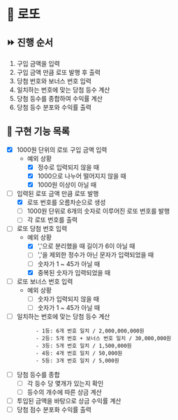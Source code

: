 # 🎲 로또

## ⏩ 진행 순서

1. 구입 금액을 입력
2. 구입 금액 만큼 로또 발행 후 출력
3. 당첨 번호와 보너스 번호 입력
4. 일치하는 번호에 맞는 당첨 등수 계산
5. 당첨 등수를 종합하여 수익률 계산
6. 당첨 등수 분포와 수익률 출력

## 🧾 구현 기능 목록

- [x] 1000원 단위의 로또 구입 금액 입력
    - 예외 상황
        - [x] 정수로 입력되지 않을 때
        - [x] 1000으로 나누어 떨어지지 않을 때
        - [x] 1000원 이상이 아닐 때

- [ ] 입력된 로또 금액 만큼 로또 발행
    - [x] 로또 번호를 오름차순으로 생성
    - [ ] 1000원 단위로 6개의 숫자로 이루어진 로또 번호를 발행
    - [ ] 각 로또 번호를 출력

- [ ] 로또 당첨 번호 입력
    - 예외 상황
        - [x] ','으로 분리했을 때 길이가 6이 아닐 때
        - [ ] ','을 제외한 정수가 아닌 문자가 입력되었을 때
        - [ ] 숫자가 1 ~ 45가 아닐 때
        - [x] 중복된 숫자가 입력되었을 때

- [ ] 로또 보너스 번호 입력
    - 예외 상황
        - [ ] 숫자가 입력되지 않을 때
        - [ ] 숫자가 1 ~ 45가 아닐 때
- [ ] 일치하는 번호에 맞는 당첨 등수 계산
    ```
          - 1등: 6개 번호 일치 / 2,000,000,000원
          - 2등: 5개 번호 + 보너스 번호 일치 / 30,000,000원
          - 3등: 5개 번호 일치 / 1,500,000원
          - 4등: 4개 번호 일치 / 50,000원
          - 5등: 3개 번호 일치 / 5,000원
    ```
- [ ] 당첨 등수를 종합
    - [ ] 각 등수 당 몇개가 있는지 확인
    - [ ] 등수의 개수에 따른 상금 계산
- [ ] 투입된 금액을 바탕으로 상금 수익률 계산
- [ ] 당첨 점수 분포화 수익률 출력 
